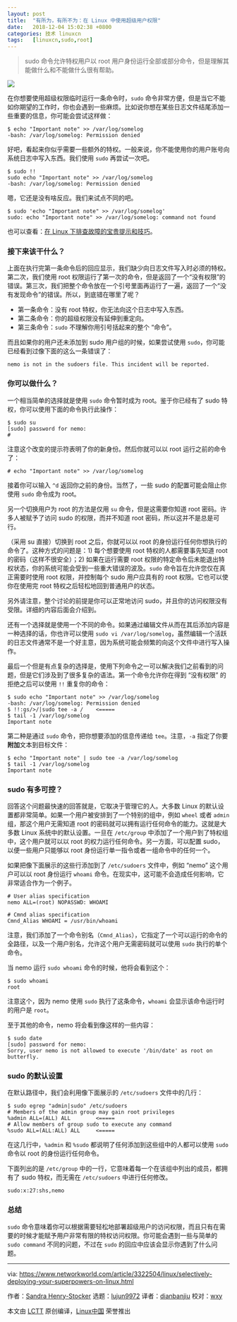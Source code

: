 ```yaml
---
layout: post
title:	"有所为，有所不为：在 Linux 中使用超级用户权限"
date:	2018-12-04 15:02:38 +0800 
categories:	技术 linuxcn 
tags:	[linuxcn,sudo,root]
---
```




> 
> sudo 命令允许特权用户以 root 用户身份运行全部或部分命令，但是理解其能做什么和不能做什么很有帮助。
> 
> 
> 


![](/Asserts/Images//attachment/album/201812/04/150241zxirustxuvt8osz8.jpg)


在你想要使用超级权限临时运行一条命令时，`sudo` 命令非常方便，但是当它不能如你期望的工作时，你也会遇到一些麻烦。比如说你想在某些日志文件结尾添加一些重要的信息，你可能会尝试这样做：



```
$ echo "Important note" >> /var/log/somelog
-bash: /var/log/somelog: Permission denied
```

好吧，看起来你似乎需要一些额外的特权。一般来说，你不能使用你的用户账号向系统日志中写入东西。我们使用 `sudo` 再尝试一次吧。



```
$ sudo !!
sudo echo "Important note" >> /var/log/somelog
-bash: /var/log/somelog: Permission denied
```

嗯，它还是没有啥反应。我们来试点不同的吧。



```
$ sudo 'echo "Important note" >> /var/log/somelog'
sudo: echo "Important note" >> /var/log/somelog: command not found
```

也可以查看：[在 Linux 下排查故障的宝贵提示和技巧](https://www.networkworld.com/article/3242170/linux/invaluable-tips-and-tricks-for-troubleshooting-linux.html)。


### 接下来该干什么？


上面在执行完第一条命令后的回应显示，我们缺少向日志文件写入时必须的特权。第二次，我们使用 root 权限运行了第一次的命令，但是返回了一个“没有权限”的错误。第三次，我们把整个命令放在一个引号里面再运行了一遍，返回了一个“没有发现命令”的错误。所以，到底错在哪里了呢？


* 第一条命令：没有 root 特权，你无法向这个日志中写入东西。
* 第二条命令：你的超级权限没有延伸到重定向。
* 第三条命令：`sudo` 不理解你用引号括起来的整个 “命令”。


而且如果你的用户还未添加到 sudo 用户组的时候，如果尝试使用 `sudo`，你可能已经看到过像下面的这么一条错误了：



```
nemo is not in the sudoers file. This incident will be reported.
```

### 你可以做什么？


一个相当简单的选择就是使用 `sudo` 命令暂时成为 root。鉴于你已经有了 sudo 特权，你可以使用下面的命令执行此操作：



```
$ sudo su
[sudo] password for nemo:
#
```

注意这个改变的提示符表明了你的新身份。然后你就可以以 root 运行之前的命令了：



```
# echo "Important note" >> /var/log/somelog
```

接着你可以输入 `^d` 返回你之前的身份。当然了，一些 sudo 的配置可能会阻止你使用 `sudo` 命令成为 root。


另一个切换用户为 root 的方法是仅用 `su` 命令，但是这需要你知道 root 密码。许多人被赋予了访问 sudo 的权限，而并不知道 root 密码，所以这并不是总是可行。


（采用 su 直接）切换到 root 之后，你就可以以 root 的身份运行任何你想执行的命令了。这种方式的问题是：1) 每个想要使用 root 特权的人都需要事先知道 root 的密码（这样不很安全）；2) 如果在运行需要 root 权限的特定命令后未能退出特权状态，你的系统可能会受到一些重大错误的波及。`sudo` 命令旨在允许您仅在真正需要时使用 root 权限，并控制每个 sudo 用户应具有的 root 权限。它也可以使你在使用完 root 特权之后轻松地回到普通用户的状态。


另外请注意，整个讨论的前提是你可以正常地访问 sudo，并且你的访问权限没有受限。详细的内容后面会介绍到。


还有一个选择就是使用一个不同的命令。如果通过编辑文件从而在其后添加内容是一种选择的话，你也许可以使用 `sudo vi /var/log/somelog`，虽然编辑一个活跃的日志文件通常不是一个好主意，因为系统可能会频繁的向这个文件中进行写入操作。


最后一个但是有点复杂的选择是，使用下列命令之一可以解决我们之前看到的问题，但是它们涉及到了很多复杂的语法。第一个命令允许你在得到 “没有权限” 的拒绝之后可以使用 `!!` 重复你的命令：



```
$ sudo echo "Important note" >> /var/log/somelog
-bash: /var/log/somelog: Permission denied
$ !!:gs/>/|sudo tee -a /    <=====
$ tail -1 /var/log/somelog
Important note
```

第二种是通过 `sudo` 命令，把你想要添加的信息传递给 `tee`。注意，`-a` 指定了你要**附加**文本到目标文件：



```
$ echo "Important note" | sudo tee -a /var/log/somelog
$ tail -1 /var/log/somelog
Important note
```

### sudo 有多可控？


回答这个问题最快速的回答就是，它取决于管理它的人。大多数 Linux 的默认设置都非常简单。如果一个用户被安排到了一个特别的组中，例如 `wheel` 或者 `admin` 组，那这个用户无需知道 root 的密码就可以拥有运行任何命令的能力。这就是大多数 Linux 系统中的默认设置。一旦在 `/etc/group` 中添加了一个用户到了特权组中，这个用户就可以以 root 的权力运行任何命令。另一方面，可以配置 sudo，以便一些用户只能够以 root 身份运行单一指令或者一组命令中的任何一个。


如果把像下面展示的这些行添加到了 `/etc/sudoers` 文件中，例如 “nemo” 这个用户可以以 root 身份运行 `whoami` 命令。在现实中，这可能不会造成任何影响，它非常适合作为一个例子。



```
# User alias specification
nemo ALL=(root) NOPASSWD: WHOAMI

# Cmnd alias specification
Cmnd_Alias WHOAMI = /usr/bin/whoami
```

注意，我们添加了一个命令别名（`Cmnd_Alias`），它指定了一个可以运行的命令的全路径，以及一个用户别名，允许这个用户无需密码就可以使用 `sudo` 执行的单个命令。


当 nemo 运行 `sudo whoami` 命令的时候，他将会看到这个：



```
$ sudo whoami
root
```

注意这个，因为 nemo 使用 `sudo` 执行了这条命令，`whoami` 会显示该命令运行时的用户是 `root`。


至于其他的命令，nemo 将会看到像这样的一些内容：



```
$ sudo date
[sudo] password for nemo:
Sorry, user nemo is not allowed to execute '/bin/date' as root on butterfly.
```

### sudo 的默认设置


在默认路径中，我们会利用像下面展示的 `/etc/sudoers` 文件中的几行：



```
$ sudo egrep "admin|sudo" /etc/sudoers
# Members of the admin group may gain root privileges
%admin ALL=(ALL) ALL        <=====
# Allow members of group sudo to execute any command
%sudo ALL=(ALL:ALL) ALL     <=====
```

在这几行中，`%admin` 和 `%sudo` 都说明了任何添加到这些组中的人都可以使用 `sudo` 命令以 root 的身份运行任何命令。


下面列出的是 `/etc/group` 中的一行，它意味着每一个在该组中列出的成员，都拥有了 sudo 特权，而无需在 `/etc/sudoers` 中进行任何修改。



```
sudo:x:27:shs,nemo
```

### 总结


`sudo` 命令意味着你可以根据需要轻松地部署超级用户的访问权限，而且只有在需要的时候才能赋予用户非常有限的特权访问权限。你可能会遇到一些与简单的 `sudo command` 不同的问题，不过在 `sudo` 的回应中应该会显示你遇到了什么问题。




---


via: <https://www.networkworld.com/article/3322504/linux/selectively-deploying-your-superpowers-on-linux.html>


作者：[Sandra Henry-Stocker](https://www.networkworld.com/author/Sandra-Henry_Stocker/) 选题：[lujun9972](https://github.com/lujun9972) 译者：[dianbanjiu](https://github.com/dianbanjiu) 校对：[wxy](https://github.com/wxy)


本文由 [LCTT](https://github.com/LCTT/TranslateProject) 原创编译，[Linux中国](https://linux.cn/) 荣誉推出
